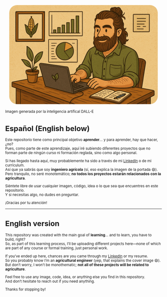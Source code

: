 <div style="display: flex; justify-content: center;">
    <img src="Imagenes/por.png" style="border-radius: 25px; width: 95%;">
</div>

<small>Imagen generada por la inteligencia artifical DALL-E 


 

# **Español (English below)**

Este repositorio tiene como principal objetivo **aprender**... y para aprender, hay que hacer, ¿no?  
Pues, como parte de este aprendizaje, aquí iré subiendo diferentes proyectos que no forman parte de ningún curso ni formación reglada, sino como algo personal.

Si has llegado hasta aquí, muy probablemente ha sido a través de mi [LinkedIn](https://www.linkedin.com/in/pepereina/) o de mi currículum.  
Así que ya sabrás que soy **ingeniero agrícola** (sí, eso explica la imagen de la portada 😄). Pero tranquilo, no seré monotemático; **no todos los proyectos estarán relacionados con la agricultura**.

Siéntete libre de usar cualquier imagen, código, idea o lo que sea que encuentres en este repositorio.  
Y si necesitas algo, no dudes en preguntar.

¡Gracias por tu atención!

---

# English version

This repository was created with the main goal of **learning**... and to learn, you have to build, right?  
So, as part of this learning process, I’ll be uploading different projects here—none of which are part of any course or formal training, just personal work.

If you’ve ended up here, chances are you came through my [LinkedIn](https://www.linkedin.com/in/pepereina/) or my resume.  
So you probably know I’m an **agricultural engineer** (yep, that explains the cover image 😄). But don’t worry, I won’t be monothematic; **not all of these projects will be related to agriculture**.

Feel free to use any image, code, idea, or anything else you find in this repository.  
And don’t hesitate to reach out if you need anything.

Thanks for stopping by!
